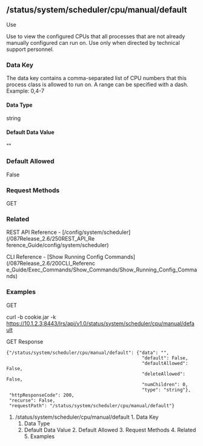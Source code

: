 ## /status/system/scheduler/cpu/manual/default

Use

Use to view the configured CPUs that all processes that are not already
manually configured can run on. Use only when directed by technical support
personnel.

### Data Key

The data key contains a comma-separated list of CPU numbers that this process
class is allowed to run on. A range can be specified with a dash. Example:
0,4-7

#### Data Type

string

#### Default Data Value

""

### Default Allowed

False

### Request Methods

GET

### Related

REST API Reference - [/config/system/scheduler](/087Release_2.6/250REST_API_Re
ference_Guide/config/system/scheduler)

CLI Reference - [Show Running Config Commands](/087Release_2.6/200CLI_Referenc
e_Guide/Exec_Commands/Show_Commands/Show_Running_Config_Commands)

### Examples

GET

curl -b cookie.jar -k
https://10.1.2.3:8443/lrs/api/v1.0/status/system/scheduler/cpu/manual/default

GET Response

    
    
    {"/status/system/scheduler/cpu/manual/default": {"data": "",
                                                      "default": False,
                                                      "defaultAllowed": False,
                                                      "deleteAllowed": False,
                                                      "numChildren": 0,
                                                      "type": "string"},
     "httpResponseCode": 200,
     "recurse": False,
     "requestPath": "/status/system/scheduler/cpu/manual/default"}
    

  1. /status/system/scheduler/cpu/manual/default
    1. Data Key
      1. Data Type
      2. Default Data Value
    2. Default Allowed
    3. Request Methods
    4. Related
    5. Examples


